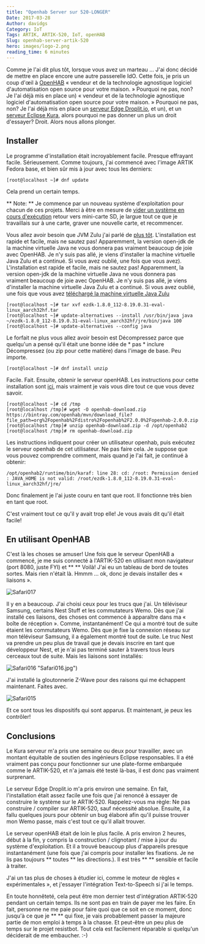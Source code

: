 ```yaml
---
title: "Openhab Server sur 520-LONGER"
Date: 2017-03-28
Author: davidgs
Category: IoT
Tags: ARTIK, ARTIK-520, IoT, openHAB
Slug: openhab-server-artik-520
hero: images/logo-2.png
reading_time: 6 minutes
---
```


Comme je l'ai dit plus tôt, lorsque vous avez un marteau ... J'ai donc décidé de mettre en place encore une autre passerelle IdO. Cette fois, je pris un coup d'œil à [OpenHAB](http://www.openhab.org) « vendeur et de la technologie agnostique logiciel d'automatisation open source pour votre maison. » Pourquoi ne pas, non? Je l'ai déjà mis en place un) « vendeur et de la technologie agnostique logiciel d'automatisation open source pour votre maison. » Pourquoi ne pas, non? Je l'ai déjà mis en place un [serveur Edge Droplit.io](/posts/category/iot/iot-software/artik-520-droplit-io-edge-device), et un), et un [serveur Eclipse Kura](/posts/category/general/making-artik-5-iot-gateway-kura/), alors pourquoi ne pas donner un plus un droit d'essayer? Droit. Alors nous allons plonger.

## Installer

Le programme d'installation était incroyablement facile. Presque effrayant facile. Sérieusement. Comme toujours, j'ai commencé avec l'image ARTIK Fedora base, et bien sûr mis à jour avec tous les derniers:

```
[root@localhost ~]# dnf update
```

Cela prend un certain temps.

** Note: ** Je commence par un nouveau système d'exploitation pour chacun de ces projets. Merci à être en mesure de [vider un système en cours d'exécution](/posts/category/general/how-to-save-your-artik-520-backup/) retour vers mini-carte SD, je largue tout ce que je travaillais sur à une carte, graver une nouvelle carte, et recommencer.

Vous allez avoir besoin que JVM Zulu j'ai parlé de [plus tôt](/posts/gategory/iot/make-your-artik-520-scream/). L'installation est rapide et facile, mais ne sautez pas! Apparemment, la version open-jdk de la machine virtuelle Java ne vous donnera pas vraiment beaucoup de joie avec OpenHAB. Je n'y suis pas allé, je viens d'installer la machine virtuelle Java Zulu et a continué. Si vous avez oublié, une fois que vous avez). L'installation est rapide et facile, mais ne sautez pas! Apparemment, la version open-jdk de la machine virtuelle Java ne vous donnera pas vraiment beaucoup de joie avec OpenHAB. Je n'y suis pas allé, je viens d'installer la machine virtuelle Java Zulu et a continué. Si vous avez oublié, une fois que vous avez [téléchargé la machine virtuelle Java Zulu](https://www.azul.com/products/zulu/)

```
[root@localhost ~]# tar xvf ezdk-1.8.0_112-8.19.0.31-eval-linux_aarch32hf.tar
[root@localhost ~]# update-alternatives --install /usr/bin/java java ~/ezdk-1.8.0_112-8.19.0.31-eval-linux_aarch32hf/jre/bin/java 100
[root@localhost ~]# update-alternatives --config java
```

Le forfait ne plus vous allez avoir besoin est Décompressez parce que quelqu'un a pensé qu'il était une bonne idée de * pas * inclure Décompressez (ou zip pour cette matière) dans l'image de base. Peu importe.

```
[root@localhost ~]# dnf install unzip
```

Facile. Fait. Ensuite, obtenir le serveur openHAB. Les instructions pour cette installation sont [ici](http://docs.openhab.org/installation/linux.html#manual-installation), mais vraiment je vais vous dire tout ce que vous devez savoir.

```
[root@localhost ~]# cd /tmp
[root@localhost /tmp]# wget -O openhab-download.zip https://bintray.com/openhab/mvn/download_file?file_path=org%2Fopenhab%2Fdistro%2Fopenhab%2F2.0.0%2Fopenhab-2.0.0.zip
[root@localhost /tmp]# unzip openhab-download.zip -d /opt/openhab2
[root@localhost /tmp]# rm openhab-download.zip
```

Les instructions indiquent pour créer un utilisateur openhab, puis exécutez le serveur openhab de cet utilisateur. Ne pas faire cela. Je suppose que vous pouvez comprendre comment, mais quand je l'ai fait, je continué à obtenir:

```
/opt/openhab2/runtime/bin/karaf: line 28: cd: /root: Permission denied
: JAVA_HOME is not valid: /root/ezdk-1.8.0_112-8.19.0.31-eval-linux_aarch32hf/jre/
```

Donc finalement je l'ai juste couru en tant que root. Il fonctionne très bien en tant que root.

C'est vraiment tout ce qu'il y avait trop elle! Je vous avais dit qu'il était facile!

## En utilisant OpenHAB

C'est là les choses se amuser! Une fois que le serveur OpenHAB a commencé, je me suis connecté à l'ARTIK-520 en utilisant mon navigateur (port 8080, juste FYI) et ** ** Voilà! J'ai eu un tableau de bord de toutes sortes. Mais rien n'était là. Hmmm ... ok, donc je devais installer des « liaisons ».

![Safari017](/posts/category/iot/iot-hardware/images/Safari017.jpg)

Il y en a beaucoup. J'ai choisi ceux pour les trucs que j'ai. Un téléviseur Samsung, certains Nest Stuff et les commutateurs Wemo. Dès que j'ai installé ces liaisons, des choses ont commencé à apparaître dans ma « boîte de réception ». Comme, instantanément! Ce qui a montré tout de suite étaient les commutateurs Wemo. Dès que je fixe la connexion réseau sur mon téléviseur Samsung, il a également montré tout de suite. Le truc Nest va prendre un peu plus de travail que je devais inscrire en tant que développeur Nest, et je n'ai pas terminé sauter à travers tous leurs cerceaux tout de suite. Mais les liaisons sont installés:

![Safari016](/posts/category/iot/iot-hardware/images/Safari016.jpg) "Safari016.jpg")

J'ai installé la gloutonnerie Z-Wave pour des raisons qui me échappent maintenant. Faites avec.

![Safari015](/posts/category/iot/iot-hardware/images/Safari015.jpg)

Et ce sont tous les dispositifs qui sont apparus. Et maintenant, je peux les contrôler!

## Conclusions

Le Kura serveur m'a pris une semaine ou deux pour travailler, avec un montant équitable de soutien des ingénieurs Eclipse responsables. Il a été vraiment pas conçu pour fonctionner sur une plate-forme embarquée comme le ARTIK-520, et n'a jamais été testé là-bas, il est donc pas vraiment surprenant.

Le serveur Edge Droplit.io m'a pris environ une semaine. En fait, l'installation était assez facile une fois que j'ai renoncé à essayer de construire le système sur le ARTIK-520. Rappelez-vous ma règle: Ne pas construire / compiler sur ARTIK-520, sauf nécessité absolue. Ensuite, il a fallu quelques jours pour obtenir un bug élaboré afin qu'il puisse trouver mon Wemo passe, mais c'est tout ce qu'il allait trouver.

Le serveur openHAB était de loin le plus facile. A pris environ 2 heures, début à la fin, y compris la construction / clignotant / mise à jour du système d'exploitation. Et il a trouvé beaucoup plus d'appareils presque instantanément (une fois que j'ai compris pour installer les fixations. Je ne lis pas toujours ** toutes ** les directions.). Il est très ** ** sensible et facile à traiter.

J'ai un tas plus de choses à étudier ici, comme le moteur de règles « expérimentales », et j'essayer l'intégration Text-to-Speech si j'ai le temps.

En toute honnêteté, cela peut être mon dernier test d'intégration ARTIK-520 pendant un certain temps. Ils ne sont pas en train de payer me les faire. En fait, personne ne me paie pour faire quoi que ce soit en ce moment, donc jusqu'à ce que je ** ** qui fixe, je vais probablement passer la majeure partie de mon emploi à temps à la chasse. Et peut-être un peu plus de temps sur le projet resistbot. Tout cela est facilement réparable si quelqu'un déciderait de me embaucher. :-)
